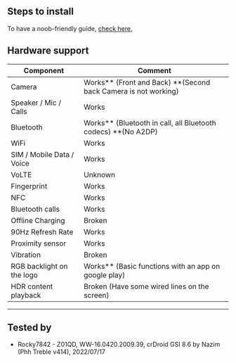 ## Steps to install

To have a noob-friendly guide, [check here.](https://forum.xda-developers.com/t/guide-gsi-12-gsi-install-guide-for-rog-phone-zs600kl.4463125/)

## Hardware support

| Component                 |      Comment                                                   |
|---------------------------|----------------------------------------------------------------|
| Camera                    | Works** (Front and Back) **(Second back Camera is not working) |
| Speaker / Mic / Calls     | Works                                                          |
| Bluetooth                 | Works** (Bluetooth in call, all Bluetooth codecs) **(No A2DP)  |
| WiFi                      | Works                                                          |
| SIM / Mobile Data / Voice | Works                                                          |
| VoLTE                     | Unknown                                                        |
| Fingerprint               | Works                                                          |
| NFC                       | Works                                                          |
| Bluetooth calls           | Works                                                          |
| Offline Charging          | Broken                                                         |
| 90Hz Refresh Rate         | Works                                                          |
| Proximity sensor          | Works                                                          |
| Vibration                 | Broken                                                         |
| RGB backlight on the logo | Works** (Basic functions with an app on google play)           |
| HDR content playback      | Broken (Have some wired lines on the screen)                   |
---

## Tested by
* Rocky7842 - Z01QD, WW-16.0420.2009.39, crDroid GSI 8.6 by Nazim (Phh Treble v414), 2022/07/17